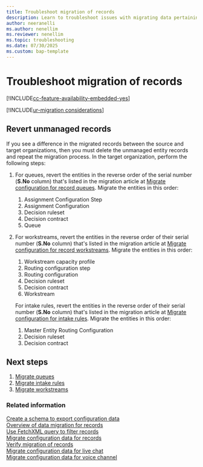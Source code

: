 ```yaml
---
title: Troubleshoot migration of records
description: Learn to troubleshoot issues with migrating data pertaining to records enabled for unified routing from source to target environments in Dynamics 365 Contact Center.
author: neeranelli
ms.author: nenellim
ms.reviewer: nenellim
ms.topic: troubleshooting
ms.date: 07/30/2025
ms.custom: bap-template
---
```


# Troubleshoot migration of records

[!INCLUDE[cc-feature-availability-embedded-yes](../../includes/cc-feature-availability-embedded-yes.md)]

[!INCLUDE[ur-migration considerations](../../includes/cc-ur-migration-considerations.md)]

## Revert unmanaged records 

If you see a difference in the migrated records between the source and target organizations, then you must delete the unmanaged entity records and repeat the migration process. 
In the target organization, perform the following steps:

1. For queues, revert the entities in the reverse order of the serial number (**S.No** column) that's listed in the migration article at [Migrate configuration for record queues](migrate-record-routing-config-using-solutions.md#migrate-configuration-for-record-queues). Migrate the entities in this order:

    1. Assignment Configuration Step
    2. Assignment Configuration
    3. Decision ruleset
    4. Decision contract
    5. Queue

2. For workstreams, revert the entities in the reverse order of their serial number (**S.No** column) that's listed in the migration article at [Migrate configuration for record workstreams](migrate-record-routing-config-using-solutions.md#migrate-configuration-for-intake-rules-and-record-workstreams). Migrate the entities in this order:
    1. Workstream capacity profile
    1. Routing configuration step
    1. Routing configuration
    1. Decision ruleset
    1. Decision contract
    1. Workstream 
    
      For intake rules, revert the entities in the reverse order of their serial number (**S.No** column) that's listed in the migration article at [Migrate configuration for intake rules](migrate-record-routing-config-using-solutions.md#migrate-configuration-for-intake-rules-and-record-workstreams). Migrate the entities in this order:
      1. Master Entity Routing Configuration
      1. Decision ruleset
      1. Decision contract

## Next steps

1. [Migrate queues](migrate-record-routing-config-using-solutions.md#migrate-configuration-for-record-queues)  
2. [Migrate intake rules](migrate-record-routing-config-using-solutions.md#migrate-configuration-for-intake-rules-and-record-workstreams)  
3. [Migrate workstreams](migrate-record-routing-config-using-solutions.md#migrate-configuration-for-intake-rules-and-record-workstreams)  

### Related information

[Create a schema to export configuration data](/power-platform/admin/create-schema-export-configuration-data)  
[Overview of data migration for records](migrate-config-data-for-records-overview.md)  
[Use FetchXML query to filter records](use-fetchxml-filter-records.md)  
[Migrate configuration data for records](migrate-record-routing-config-using-solutions.md)  
[Verify migration of records](migrate-config-data-verify.md)  
[Migrate configuration data for live chat](migrate-config-data-for-live-chat.md)  
[Migrate configuration data for voice channel](migrate-config-data-for-voice-channel.md)   